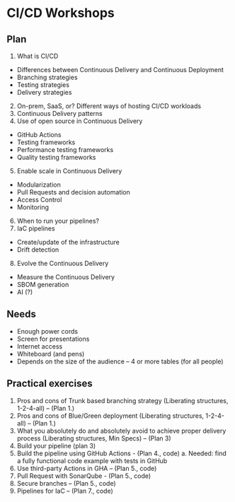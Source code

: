 # CI/CD Workshops

## Plan

1. What is CI/CD  
  * Differences between Continuous Delivery and Continuous Deployment  
  * Branching strategies  
  * Testing strategies  
  * Delivery strategies  
2. On-prem, SaaS, or? Different ways of hosting CI/CD workloads  
3. Continuous Delivery patterns  
4. Use of open source in Continuous Delivery 
  * GitHub Actions
  * Testing frameworks
  * Performance testing frameworks
  * Quality testing frameworks
5. Enable scale in Continuous Delivery 
  * Modularization
  * Pull Requests and decision automation
  * Access Control
  * Monitoring
6. When to run your pipelines?
7. IaC pipelines
  * Create/update of the infrastructure
  * Drift detection
8. Evolve the Continuous Delivery
  * Measure the Continuous Delivery
  * SBOM generation
  * AI (?)

## Needs

-	Enough power cords
-	Screen for presentations
-	Internet access
-	Whiteboard (and pens)
-	Depends on the size of the audience – 4 or more tables (for all people)


## Practical exercises

1.	Pros and cons of Trunk based branching strategy (Liberating structures, 1-2-4-all) – (Plan 1.)
2.	Pros and cons of Blue/Green deployment (Liberating structures, 1-2-4-all) – (Plan 1.)
3.	What you absolutely do and absolutely avoid to achieve proper delivery process (Liberating structures, Min Specs) – (Plan 3)
4.  Build your pipeline (plan 3)
5.	Build the pipeline using GitHub Actions - (Plan 4., code) 
a.	Needed: find a fully functional code example with tests in GitHub
6.	Use third-party Actions in GHA – (Plan 5., code)
7.	Pull Request with SonarQube - (Plan 5., code)
8.	Secure branches – (Plan 5., code)
9.	Pipelines for IaC – (Plan 7., code)
